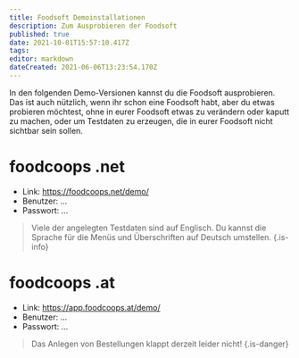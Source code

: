 ```yaml
---
title: Foodsoft Demoinstallationen 
description: Zum Ausprobieren der Foodsoft
published: true
date: 2021-10-01T15:57:10.417Z
tags: 
editor: markdown
dateCreated: 2021-06-06T13:23:54.170Z
---
```


In den folgenden Demo-Versionen kannst du die Foodsoft ausprobieren. Das ist auch nützlich, wenn ihr schon eine Foodsoft habt, aber du etwas probieren möchtest, ohne in eurer Foodsoft etwas zu verändern oder kaputt zu machen, oder um Testdaten zu erzeugen, die in eurer Foodsoft nicht sichtbar sein sollen.

# foodcoops .net
- Link: https://foodcoops.net/demo/
- Benutzer: ...
- Passwort: ...

> Viele der angelegten Testdaten sind auf Englisch. Du kannst die Sprache für die Menüs und Überschriften  auf Deutsch umstellen.
{.is-info}


# foodcoops .at

- Link: https://app.foodcoops.at/demo/
- Benutzer: ...
- Passwort: ...

> Das Anlegen von Bestellungen klappt derzeit leider nicht!
{.is-danger}
